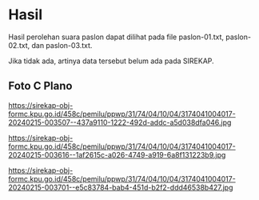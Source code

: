 # Hasil

Hasil perolehan suara paslon dapat dilihat pada file paslon-01.txt, paslon-02.txt, dan paslon-03.txt.

Jika tidak ada, artinya data tersebut belum ada pada SIREKAP.

## Foto C Plano

https://sirekap-obj-formc.kpu.go.id/458c/pemilu/ppwp/31/74/04/10/04/3174041004017-20240215-003507--437a9110-1222-492d-addc-a5d038dfa046.jpg

https://sirekap-obj-formc.kpu.go.id/458c/pemilu/ppwp/31/74/04/10/04/3174041004017-20240215-003616--1af2615c-a026-4749-a919-6a8f131223b9.jpg

https://sirekap-obj-formc.kpu.go.id/458c/pemilu/ppwp/31/74/04/10/04/3174041004017-20240215-003701--e5c83784-bab4-451d-b2f2-ddd46538b427.jpg
